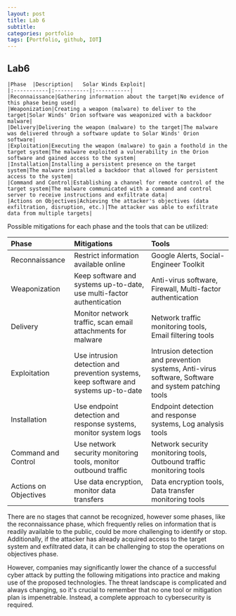 ```yaml
---
layout: post
title: Lab 6
subtitle:
categories: portfolio
tags: [Portfolio, github, IOT]
---
```


## Lab6
```
|Phase	|Description|	Solar Winds Exploit|
|:-----------|:-----------|:-----------|
|Reconnaissance|Gathering information about the target|No evidence of this phase being used|
|Weaponization|Creating a weapon (malware) to deliver to the target|Solar Winds' Orion software was weaponized with a backdoor malware|
|Delivery|Delivering the weapon (malware) to the target|The malware was delivered through a software update to Solar Winds' Orion software|
|Exploitation|Executing the weapon (malware) to gain a foothold in the target system|The malware exploited a vulnerability in the Orion software and gained access to the system|
|Installation|Installing a persistent presence on the target system|The malware installed a backdoor that allowed for persistent access to the system|
|Command and Control|Establishing a channel for remote control of the target system|The malware communicated with a command and control server to receive instructions and exfiltrate data|
|Actions on Objectives|Achieving the attacker's objectives (data exfiltration, disruption, etc.)|The attacker was able to exfiltrate data from multiple targets|
```

Possible mitigations for each phase and the tools that can be utilized:

|Phase	|Mitigations|	Tools|
|:-----------|:-----------|:-----------|
|Reconnaissance|Restrict information available online|Google Alerts, Social-Engineer Toolkit|
|Weaponization|Keep software and systems up-to-date, use multi-factor authentication|Anti-virus software, Firewall, Multi-factor authentication|
|Delivery|Monitor network traffic, scan email attachments for malware|Network traffic monitoring tools, Email filtering tools|
|Exploitation|Use intrusion detection and prevention systems, keep software and systems up-to-date|Intrusion detection and prevention systems, Anti-virus software, Software and system patching tools|
|Installation|Use endpoint detection and response systems, monitor system logs|Endpoint detection and response systems, Log analysis tools|
|Command and Control|Use network security monitoring tools, monitor outbound traffic|Network security monitoring tools, Outbound traffic monitoring tools|
|Actions on Objectives|Use data encryption, monitor data transfers|Data encryption tools, Data transfer monitoring tools|


There are no stages that cannot be recognized, however some phases, like the reconnaissance phase, which frequently relies on information that is readily available to the public, could be more challenging to identify or stop. Additionally, if the attacker has already acquired access to the target system and exfiltrated data, it can be challenging to stop the operations on objectives phase.

However, companies may significantly lower the chance of a successful cyber attack by putting the following mitigations into practice and making use of the proposed technologies. The threat landscape is complicated and always changing, so it's crucial to remember that no one tool or mitigation plan is impenetrable. Instead, a complete approach to cybersecurity is required.
